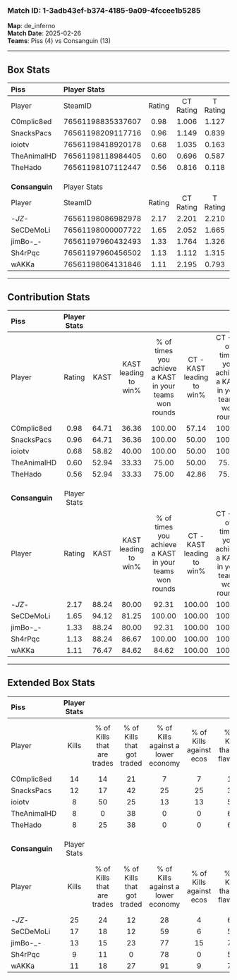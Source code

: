 ### Match ID: 1-3adb43ef-b374-4185-9a09-4fccee1b5285  
**Map**: de_inferno  
**Match Date**: 2025-02-26  
**Teams**: Piss (4) vs Consanguin (13)  

---  

## Box Stats  

| **Piss**       | Player Stats      |        |           |          |       |       |       |         |        |      |     |
| :- | :- | :-: | :-: | :-: | :-: | :-: | :-: | :-: | :-: | :-: | :-: |
| Player         | SteamID           | Rating | CT Rating | T Rating | KAST  |  ADR  | Kills | Assists | Deaths | K/D  | HS% |
| C0mplic8ed     | 76561198835337607 |  0.98  |   1.006   |  1.127   | 64.71 | 73.4  |  14   |    0    |   16   | 0.88 | 57  |
| SnacksPacs     | 76561198209117716 |  0.96  |   1.149   |  0.839   | 64.71 | 71.7  |  12   |    5    |   14   | 0.86 | 50  |
| ioiotv         | 76561198418920178 |  0.68  |   1.035   |  0.163   | 58.82 | 63.4  |   8   |    4    |   14   | 0.57 | 50  |
| TheAnimalHD    | 76561198118984405 |  0.60  |   0.696   |  0.587   | 52.94 | 64.1  |   8   |    2    |   15   | 0.53 | 50  |
| TheHado        | 76561198107112447 |  0.56  |   0.816   |  0.118   | 52.94 | 52.6  |   8   |    6    |   16   | 0.50 | 62  |
|                |                   |        |           |          |       |       |       |         |        |      |     |
|                |                   |        |           |          |       |       |       |         |        |      |     |
|                |                   |        |           |          |       |       |       |         |        |      |     |
| **Consanguin** | Player Stats      |        |           |          |       |       |       |         |        |      |     |
| Player         | SteamID           | Rating | CT Rating | T Rating | KAST  |  ADR  | Kills | Assists | Deaths | K/D  | HS% |
| -_JZ_-         | 76561198086982978 |  2.17  |   2.201   |  2.210   | 88.24 | 121.1 |  25   |    4    |   7    | 3.57 | 60  |
| SeCDeMoLi      | 76561198000007722 |  1.65  |   2.052   |  1.665   | 94.12 | 92.2  |  17   |    4    |   9    | 1.89 | 58  |
| jimBo-_-       | 76561197960432493 |  1.33  |   1.764   |  1.326   | 88.24 | 85.3  |  13   |    6    |   11   | 1.18 | 30  |
| Sh4rPqc        | 76561197960456502 |  1.13  |   1.112   |  1.315   | 88.24 | 73.7  |   9   |    7    |   10   | 0.90 | 44  |
| wAKKa          | 76561198064131846 |  1.11  |   2.195   |  0.793   | 76.47 | 86.9  |  11   |   10    |   13   | 0.85 | 36  |
---  

## Contribution Stats  

| **Piss**       | Player Stats |       |                      |                                                        |                           |                                                             |                          |                                                            |
| :- | :-: | :-: | :-: | :-: | :-: | :-: | :-: | :-: |
| Player         |    Rating    | KAST  | KAST leading to win% | % of times you achieve a KAST in your teams won rounds | CT - KAST leading to win% | CT - % of times you achieve a KAST in your teams won rounds | T - KAST leading to win% | T - % of times you achieve a KAST in your teams won rounds |
| C0mplic8ed     |     0.98     | 64.71 |        36.36         |                         100.00                         |           57.14           |                           100.00                            |           0.00           |                            0.00                            |
| SnacksPacs     |     0.96     | 64.71 |        36.36         |                         100.00                         |           50.00           |                           100.00                            |           0.00           |                            0.00                            |
| ioiotv         |     0.68     | 58.82 |        40.00         |                         100.00                         |           50.00           |                           100.00                            |           0.00           |                            0.00                            |
| TheAnimalHD    |     0.60     | 52.94 |        33.33         |                         75.00                          |           50.00           |                            75.00                            |           0.00           |                            0.00                            |
| TheHado        |     0.56     | 52.94 |        33.33         |                         75.00                          |           42.86           |                            75.00                            |           0.00           |                            0.00                            |
|                |              |       |                      |                                                        |                           |                                                             |                          |                                                            |
|                |              |       |                      |                                                        |                           |                                                             |                          |                                                            |
|                |              |       |                      |                                                        |                           |                                                             |                          |                                                            |
| **Consanguin** | Player Stats |       |                      |                                                        |                           |                                                             |                          |                                                            |
| Player         |    Rating    | KAST  | KAST leading to win% | % of times you achieve a KAST in your teams won rounds | CT - KAST leading to win% | CT - % of times you achieve a KAST in your teams won rounds | T - KAST leading to win% | T - % of times you achieve a KAST in your teams won rounds |
| -_JZ_-         |     2.17     | 88.24 |        80.00         |                         92.31                          |          100.00           |                           100.00                            |          70.00           |                           87.50                            |
| SeCDeMoLi      |     1.65     | 94.12 |        81.25         |                         100.00                         |          100.00           |                           100.00                            |          72.73           |                           100.00                           |
| jimBo-_-       |     1.33     | 88.24 |        80.00         |                         92.31                          |          100.00           |                           100.00                            |          70.00           |                           87.50                            |
| Sh4rPqc        |     1.13     | 88.24 |        86.67         |                         100.00                         |          100.00           |                           100.00                            |          80.00           |                           100.00                           |
| wAKKa          |     1.11     | 76.47 |        84.62         |                         84.62                          |          100.00           |                           100.00                            |          75.00           |                           75.00                            |
---  

## Extended Box Stats  

| **Piss**       | Player Stats |                            |                            |                                    |                         |                              |                                 |        |                             |                                     |                          |                               |                            |
| :- | :-: | :-: | :-: | :-: | :-: | :-: | :-: | :-: | :-: | :-: | :-: | :-: | :-: |
| Player         |    Kills     | % of Kills that are trades | % of Kills that got traded | % of Kills against a lower economy | % of Kills against ecos | % of Kills that are flawless | % of Kills that are close duels | Deaths | % of Deaths that get traded | % of Deaths against a lower economy | % of Deaths against ecos | % of Deaths that are flawless | % of Deaths that are close |
| C0mplic8ed     |      14      |             14             |             21             |                 7                  |            7            |              14              |               14                |   16   |             13              |                  6                  |            6             |              81               |             6              |
| SnacksPacs     |      12      |             17             |             42             |                 25                 |           25            |              33              |                0                |   14   |             21              |                  0                  |            0             |              43               |             21             |
| ioiotv         |      8       |             50             |             25             |                 13                 |           13            |              50              |               13                |   14   |             21              |                  0                  |            0             |              71               |             7              |
| TheAnimalHD    |      8       |             0              |             38             |                 0                  |            0            |              63              |                0                |   15   |             13              |                  7                  |            7             |              60               |             20             |
| TheHado        |      8       |             25             |             38             |                 0                  |            0            |              63              |               25                |   16   |              6              |                 13                  |            6             |              69               |             0              |
|                |              |                            |                            |                                    |                         |                              |                                 |        |                             |                                     |                          |                               |                            |
|                |              |                            |                            |                                    |                         |                              |                                 |        |                             |                                     |                          |                               |                            |
|                |              |                            |                            |                                    |                         |                              |                                 |        |                             |                                     |                          |                               |                            |
| **Consanguin** | Player Stats |                            |                            |                                    |                         |                              |                                 |        |                             |                                     |                          |                               |                            |
| Player         |    Kills     | % of Kills that are trades | % of Kills that got traded | % of Kills against a lower economy | % of Kills against ecos | % of Kills that are flawless | % of Kills that are close duels | Deaths | % of Deaths that get traded | % of Deaths against a lower economy | % of Deaths against ecos | % of Deaths that are flawless | % of Deaths that are close |
| -_JZ_-         |      25      |             24             |             12             |                 28                 |            4            |              60              |                8                |   7    |             14              |                 29                  |            0             |              43               |             14             |
| SeCDeMoLi      |      17      |             18             |             12             |                 59                 |            6            |              59              |               12                |   9    |             44              |                 22                  |            0             |              67               |             11             |
| jimBo-_-       |      13      |             15             |             23             |                 77                 |           15            |              77              |                8                |   11   |             36              |                 27                  |            0             |              45               |             9              |
| Sh4rPqc        |      9       |             11             |             0              |                 78                 |            0            |              56              |               22                |   10   |             40              |                 30                  |            0             |              40               |             10             |
| wAKKa          |      11      |             18             |             27             |                 91                 |            9            |              73              |                9                |   13   |             23              |                 46                  |            0             |               8               |             8              |
